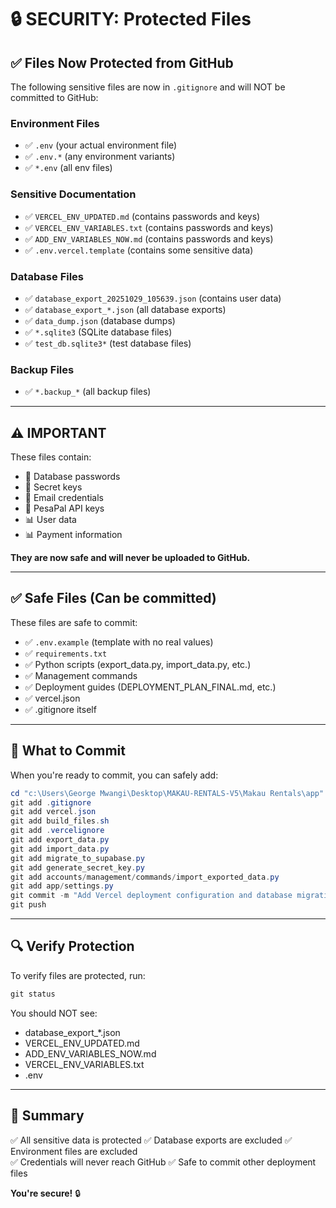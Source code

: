 # 🔒 SECURITY: Protected Files

## ✅ Files Now Protected from GitHub

The following sensitive files are now in `.gitignore` and will NOT be committed to GitHub:

### Environment Files
- ✅ `.env` (your actual environment file)
- ✅ `.env.*` (any environment variants)
- ✅ `*.env` (all env files)

### Sensitive Documentation
- ✅ `VERCEL_ENV_UPDATED.md` (contains passwords and keys)
- ✅ `VERCEL_ENV_VARIABLES.txt` (contains passwords and keys)
- ✅ `ADD_ENV_VARIABLES_NOW.md` (contains passwords and keys)
- ✅ `.env.vercel.template` (contains some sensitive data)

### Database Files
- ✅ `database_export_20251029_105639.json` (contains user data)
- ✅ `database_export_*.json` (all database exports)
- ✅ `data_dump.json` (database dumps)
- ✅ `*.sqlite3` (SQLite database files)
- ✅ `test_db.sqlite3*` (test database files)

### Backup Files
- ✅ `*.backup_*` (all backup files)

---

## ⚠️ IMPORTANT

These files contain:
- 🔐 Database passwords
- 🔐 Secret keys
- 🔐 Email credentials
- 🔐 PesaPal API keys
- 📊 User data
- 📊 Payment information

**They are now safe and will never be uploaded to GitHub.**

---

## ✅ Safe Files (Can be committed)

These files are safe to commit:
- ✅ `.env.example` (template with no real values)
- ✅ `requirements.txt`
- ✅ Python scripts (export_data.py, import_data.py, etc.)
- ✅ Management commands
- ✅ Deployment guides (DEPLOYMENT_PLAN_FINAL.md, etc.)
- ✅ vercel.json
- ✅ .gitignore itself

---

## 📝 What to Commit

When you're ready to commit, you can safely add:

```powershell
cd "c:\Users\George Mwangi\Desktop\MAKAU-RENTALS-V5\Makau Rentals\app"
git add .gitignore
git add vercel.json
git add build_files.sh
git add .vercelignore
git add export_data.py
git add import_data.py
git add migrate_to_supabase.py
git add generate_secret_key.py
git add accounts/management/commands/import_exported_data.py
git add app/settings.py
git commit -m "Add Vercel deployment configuration and database migration tools"
git push
```

---

## 🔍 Verify Protection

To verify files are protected, run:

```powershell
git status
```

You should NOT see:
- database_export_*.json
- VERCEL_ENV_UPDATED.md
- ADD_ENV_VARIABLES_NOW.md
- VERCEL_ENV_VARIABLES.txt
- .env

---

## 🎯 Summary

✅ All sensitive data is protected
✅ Database exports are excluded
✅ Environment files are excluded  
✅ Credentials will never reach GitHub
✅ Safe to commit other deployment files

**You're secure!** 🔒
